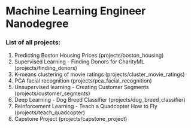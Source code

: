 # Machine Learning Engineer Nanodegree

### List of all projects:

  1. Predicting Boston Housing Prices (projects/boston_housing)
  2. Supervised Learning - Finding Donors for CharityML (projects/finding_donors)
  3. K-means clustering of movie ratings (projects/cluster_movie_ratings)
  4. PCA facial recognition (projects/pca_facial_recognition)
  5. Unsupervised learning - Creating Customer Segments (projects/customer_segments)
  6. Deep Learning - Dog Breed Classifier (projects/dog_breed_classifier)
  7. Reinforcement Learning - Teach a Quadcopter How to Fly (projects/teach_quadcopter)
  8. Capstone Project (projects/capstone_project)
